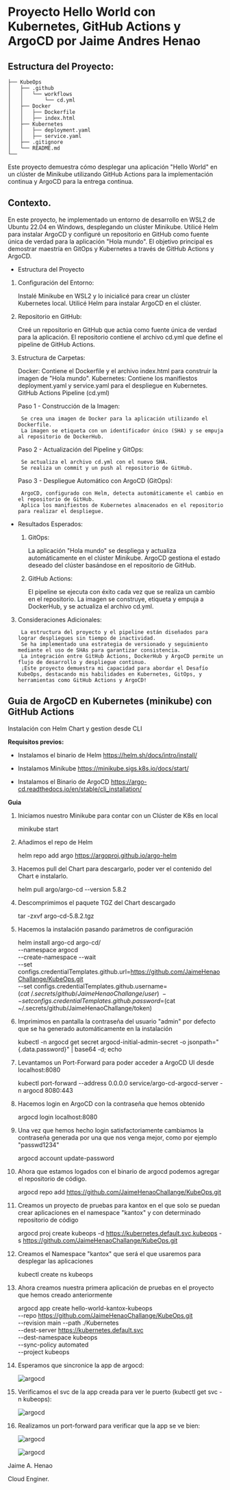 # Proyecto Hello World con Kubernetes, GitHub Actions y ArgoCD por Jaime Andres Henao


## Estructura del Proyecto:

```console
├── KubeOps
│   ├── .github
│   │   └── workflows
│   │       └── cd.yml
│   ├── Docker
│   │   ├── Dockerfile
│   │   ├── index.html
│   ├── Kubernetes
│   │   ├── deployment.yaml
│   │   ├── service.yaml
│   ├── .gitignore
│   └── README.md
└──
```

Este proyecto demuestra cómo desplegar una aplicación "Hello World" en un clúster de Minikube utilizando GitHub Actions para la implementación continua y ArgoCD para la entrega continua.

## Contexto.

En este proyecto, he implementado un entorno de desarrollo en WSL2 de Ubuntu 22.04 en Windows, desplegando un clúster Minikube. Utilicé Helm para instalar ArgoCD y configuré un repositorio en GitHub como fuente única de verdad para la aplicación "Hola mundo". El objetivo principal es demostrar maestría en GitOps y Kubernetes a través de GitHub Actions y ArgoCD.

* Estructura del Proyecto

1. Configuración del Entorno:

    Instalé Minikube en WSL2 y lo inicialicé para crear un clúster Kubernetes local.
    Utilicé Helm para instalar ArgoCD en el clúster.

2. Repositorio en GitHub:

    Creé un repositorio en GitHub que actúa como fuente única de verdad para la aplicación.
    El repositorio contiene el archivo cd.yml que define el pipeline de GitHub Actions.

3. Estructura de Carpetas:

    Docker: Contiene el Dockerfile y el archivo index.html para construir la imagen de "Hola mundo".
    Kubernetes: Contiene los manifiestos deployment.yaml y service.yaml para el despliegue en Kubernetes.
    GitHub Actions Pipeline (cd.yml)

    Paso 1 - Construcción de la Imagen:

        Se crea una imagen de Docker para la aplicación utilizando el Dockerfile.
        La imagen se etiqueta con un identificador único (SHA) y se empuja al repositorio de DockerHub.

    Paso 2 - Actualización del Pipeline y GitOps:

        Se actualiza el archivo cd.yml con el nuevo SHA.
        Se realiza un commit y un push al repositorio de GitHub.

    Paso 3 - Despliegue Automático con ArgoCD (GitOps):

        ArgoCD, configurado con Helm, detecta automáticamente el cambio en el repositorio de GitHub.
        Aplica los manifiestos de Kubernetes almacenados en el repositorio para realizar el despliegue.

* Resultados Esperados:

    1. GitOps:

        La aplicación "Hola mundo" se despliega y actualiza automáticamente en el clúster Minikube.
        ArgoCD gestiona el estado deseado del clúster basándose en el repositorio de GitHub.

    2. GitHub Actions:

        El pipeline se ejecuta con éxito cada vez que se realiza un cambio en el repositorio.
        La imagen se construye, etiqueta y empuja a DockerHub, y se actualiza el archivo cd.yml.

3. Consideraciones Adicionales:

        La estructura del proyecto y el pipeline están diseñados para lograr despliegues sin tiempo de inactividad.
        Se ha implementado una estrategia de versionado y seguimiento mediante el uso de SHAs para garantizar consistencia.
        La integración entre GitHub Actions, DockerHub y ArgoCD permite un flujo de desarrollo y despliegue continuo.
        ¡Este proyecto demuestra mi capacidad para abordar el Desafío KubeOps, destacando mis habilidades en Kubernetes, GitOps, y herramientas como GitHub Actions y ArgoCD!

## Guia de ArgoCD en Kubernetes (minikube) con GitHub Actions

Instalación con Helm Chart y gestion desde CLI

**Requisitos previos:**

* Instalamos el binario de Helm https://helm.sh/docs/intro/install/

* Instalamos Minikube https://minikube.sigs.k8s.io/docs/start/

* Instalamos el Binario de ArgoCD https://argo-cd.readthedocs.io/en/stable/cli_installation/

**Guia**

1.	Iniciamos nuestro Minikube para contar con un Clúster de K8s en local

    minikube start

2.	Añadimos el repo de Helm

    helm repo add argo https://argoproj.github.io/argo-helm

3.	Hacemos pull del Chart para descargarlo, poder ver el contenido del Chart e instalarlo.

    helm pull argo/argo-cd --version 5.8.2

4.	Descomprimimos el paquete TGZ del Chart descargado

    tar -zxvf argo-cd-5.8.2.tgz

5.	Hacemos la instalación pasando parámetros de configuración

    helm install argo-cd argo-cd/ \
    --namespace argocd \
    --create-namespace --wait \
    --set configs.credentialTemplates.github.url=https://github.com/JaimeHenaoChallange/KubeOps.git \
    --set configs.credentialTemplates.github.username=$(cat ~/.secrets/github/JaimeHenaoChallange/user) \
    --set configs.credentialTemplates.github.password=$(cat ~/.secrets/github/JaimeHenaoChallange/token)


6.	Imprimimos en pantalla la contraseña del usuario "admin" por defecto que se ha generado automáticamente en la instalación

    kubectl -n argocd get secret argocd-initial-admin-secret -o jsonpath="{.data.password}" | base64 -d; echo

7.	Levantamos un Port-Forward para poder acceder a ArgoCD UI desde localhost:8080

    kubectl port-forward --address 0.0.0.0 service/argo-cd-argocd-server -n argocd 8080:443

8.	Hacemos login en ArgoCD con la contraseña que hemos obtenido

    argocd login localhost:8080

9.	Una vez que hemos hecho login satisfactoriamente cambiamos la contraseña generada por una que nos venga mejor, como por ejemplo "passwd1234"

    argocd account update-password

10.	Ahora que estamos logados con el binario de argocd podemos agregar el repositorio de código.

    argocd repo add https://github.com/JaimeHenaoChallange/KubeOps.git


11.	Creamos un proyecto de pruebas para kantox en el que solo se puedan crear aplicaciones en el namespace "kantox" y con determinado repositorio de código

    argocd proj create kubeops -d https://kubernetes.default.svc,kubeops -s https://github.com/JaimeHenaoChallange/KubeOps.git

12.	Creamos el Namespace "kantox" que será el que usaremos para desplegar las aplicaciones

    kubectl create ns kubeops

13.	Ahora creamos nuestra primera aplicación de pruebas en el proyecto que hemos creado anteriormente

    argocd app create hello-world-kantox-kubeops \
    --repo https://github.com/JaimeHenaoChallange/KubeOps.git \
    --revision main --path ./Kubernetes  \
    --dest-server https://kubernetes.default.svc \
    --dest-namespace kubeops \
    --sync-policy automated \
    --project kubeops


14.	Esperamos que sincronice la app de argocd:

    ![argocd](doc/app_kube.png)

15.	Verificamos el svc de la app creada para ver le puerto (kubectl get svc -n kubeops):

    ![argocd](doc/app_kube-svc.png)

16.	Realizamos un port-forward para verificar que la app se ve bien:

    ![argocd](doc/app_kube-svc1.png)

    ![argocd](doc/app_kube-svc2.png)


Jaime A. Henao

Cloud Enginer.